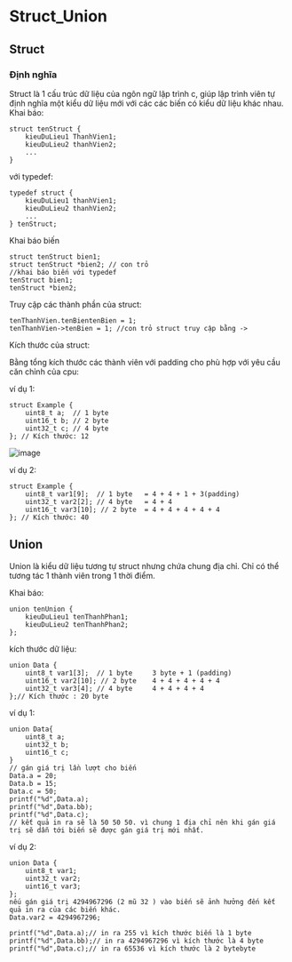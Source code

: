 
# Struct_Union
## Struct
### Định nghĩa
Struct là 1 cấu trúc dữ liệu của ngôn ngữ lập trình c, giúp lập trình viên tự định nghĩa một kiểu dữ liệu mới với các các biến có kiểu dữ liệu khác nhau.
Khai báo:
```
struct tenStruct {
    kieuDuLieu1 ThanhVien1;
    kieuDuLieu2 thanhVien2;
    ...
}
```

với typedef:
```
typedef struct {
    kieuDuLieu1 thanhVien1;
    kieuDuLieu2 thanhVien2;
    ...
} tenStruct;
```

Khai báo biến
```
struct tenStruct bien1;
struct tenStruct *bien2; // con trỏ 
//khai báo biến với typedef 
tenStruct bien1;
tenStruct *bien2;
```
Truy cập các thành phần của struct:
```
tenThanhVien.tenBientenBien = 1;
tenThanhVien->tenBien = 1; //con trỏ struct truy cập bằng ->
```

Kích thước của struct:

Bằng tổng kích thước các thành viên với padding cho phù hợp với yêu cầu căn chỉnh  của cpu:

ví dụ 1:
```
struct Example {
    uint8_t a;  // 1 byte  
    uint16_t b; // 2 byte
    uint32_t c; // 4 byte
}; // Kích thước: 12
```
![image](https://github.com/user-attachments/assets/6f3a7e4b-f15b-4526-845a-3916be0b74ff)

ví dụ 2:
```
struct Example {
    uint8_t var1[9];  // 1 byte   = 4 + 4 + 1 + 3(padding)
    uint32_t var2[2]; // 4 byte   = 4 + 4 
    uint16_t var3[10]; // 2 byte  = 4 + 4 + 4 + 4 + 4
}; // Kích thước: 40
```
## Union
Union là kiểu dữ liệu tương tự struct nhưng chứa chung địa chỉ. Chỉ có thể tương tác 1 thành viên trong 1 thời điểm.

Khai báo:
```
union tenUnion {
    kieuDuLieu1 tenThanhPhan1;
    kieuDuLieu2 tenThanhPhan2;
};
```
kích thước dữ liệu:
```
union Data {
    uint8_t var1[3];  // 1 byte     3 byte + 1 (padding)
    uint16_t var2[10]; // 2 byte    4 + 4 + 4 + 4 + 4
    uint32_t var3[4]; // 4 byte     4 + 4 + 4 + 4
};// Kích thước : 20 byte
```
ví dụ 1:
```
union Data{
    uint8_t a;
    uint32_t b;
    uint16_t c;
}
// gán giá trị lần lượt cho biến 
Data.a = 20;
Data.b = 15;
Data.c = 50;
printf("%d",Data.a);
printf("%d",Data.bb);
printf("%d",Data.c);
// kết quả in ra sẽ là 50 50 50. vì chung 1 địa chỉ nên khi gán giá trị sẽ dẫn tới biến sẽ được gán giá trị mới nhất.
```
ví dụ 2:
```
union Data {
    uint8_t var1;    
    uint32_t var2; 
    uint16_t var3; 
};
nếu gán giá trị 4294967296 (2 mũ 32 ) vào biến sẽ ảnh hưởng đến kết quả in ra của các biến khác.
Data.var2 = 4294967296;

printf("%d",Data.a);// in ra 255 vì kích thước biến là 1 byte
printf("%d",Data.bb);// in ra 4294967296 vì kích thước là 4 byte
printf("%d",Data.c);// in ra 65536 vì kích thước là 2 bytebyte
```
